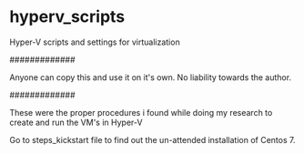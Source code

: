 # hyperv_scripts
Hyper-V scripts and settings for virtualization

#############

Anyone can copy this and use it on it's own. No liability towards the author.

#############




These were the proper procedures i found while doing my research to create and run the VM's in Hyper-V

Go to steps_kickstart file to find out the un-attended installation of Centos 7.
